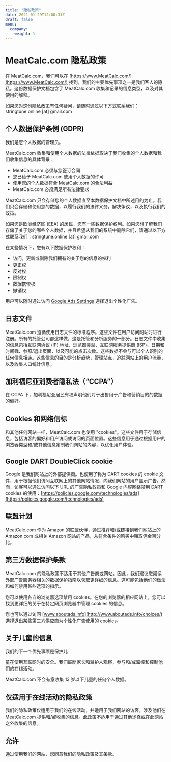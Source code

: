 ```yaml
---
title: "隐私政策"
date: 2021-01-29T12:00:31Z
draft: false
menu:
  company:
    weight: 1
---
```


# MeatCalc.com 隐私政策

在 MeatCalc.com，我们可以在 [https://www.MeatCalc.com/](https://www.MeatCalc.com/) 找到，我们的主要优先事项之一是我们客人的隐私。这份数据保护文档包含了 MeatCalc.com 收集和记录的信息类型，以及对其使用的解释。

如果您对这份隐私政策有任何疑问，请随时通过以下方式联系我们：stringtune.online [at] gmail.com

## 个人数据保护条例 (GDPR)

我们是您个人数据的管理员。

MeatCalc.com 收集和使用个人数据的法律依据取决于我们收集的个人数据和我们收集信息的具体背景：

- MeatCalc.com 必须与您签订合同
- 您已给予 MeatCalc.com 使用个人数据的许可
- 使用您的个人数据符合 MeatCalc.com 的合法利益
- MeatCalc.com 必须满足所有法律要求

MeatCalc.com 只会存储您的个人数据直至本数据保护文档中所述目的为止。我们只会存储和使用您的数据，以履行我们的法律义务，解决争议，以及执行我们的政策。

如果您是欧洲经济区 (EEA) 的居民，您有一些数据保护权利。如果您想了解我们存储了关于您的哪些个人数据，并且希望从我们的系统中删除它们，请通过以下方式联系我们：stringtune.online [at] gmail.com

在某些情况下，您有以下数据保护权利：

- 访问，更新或删除我们拥有的关于您的信息的权利
- 更正权
- 反对权
- 限制权
- 数据携带权
- 撤销权

用户可以随时通过访问 [Google Ads Settings](https://www.google.com/settings/ads) 选择退出个性化广告。

## 日志文件

MeatCalc.com 遵循使用日志文件的标准程序。这些文件在用户访问网站时进行注册。所有的托管公司都这样做，这是托管和分析服务的一部分。日志文件中收集的信息包括互联网协议 (IP) 地址、浏览器类型、互联网服务提供商 (ISP)、日期和时间戳、参照/退出页面，以及可能的点击次数。这些数据不会与可以个人识别的任何信息相连。这些信息的目的是分析趋势，管理站点，追踪网站上的用户流量，以及收集人口统计信息。

## 加利福尼亚消费者隐私法（“CCPA”）

在 CCPA 下，加利福尼亚居民有权声明他们对于出售用于广告和营销目的的数据的偏好。

## Cookies 和网络信标

和其他任何网站一样，MeatCalc.com 也使用 "cookies"。这些文件用于存储信息，包括访客的偏好和用户访问或访问的页面位置。这些信息用于通过根据用户的浏览器类型和/或其他信息定制我们网站的内容，以优化用户体验。

## Google DART DoubleClick cookie

Google 是我们网站上的外部提供商。也使用了称为 DART cookies 的 cookie 文件，用于根据他们访问互联网上的其他网站情况，向我们网站的用户显示广告。然而，访客可以通过访问以下 URL 的广告隐私政策和 Google 内容网络禁用 DART cookies 的使用：[https://policies.google.com/technologies/ads](https://policies.google.com/technologies/ads)

## 联盟计划

MeatCalc.com 作为 Amazon 的联盟伙伴，通过推荐和/或链接到我们网站上的 Amazon.com 或相关 Amazon 网站的产品，从符合条件的购买中赚取佣金百分比。

## 第三方数据保护条款

MeatCalc.com 的隐私政策不适用于其他广告商或网站。因此，我们建议您阅读外部广告服务器相关的数据保护指南以获取更详细的信息。这可能包括他们的做法和如何禁用某些选项的指示。

您可以使用各自的浏览器选项禁用 cookies。在您的浏览器的相应网站上，您可以找到更详细的关于在特定网页浏览器中管理 cookies 的信息。

您也可以通过访问 [www.aboutads.info](http://www.aboutads.info/choices/) 选择退出某些第三方供应商为个性化广告使用的 cookies。

## 关于儿童的信息

我们的下一个优先事项是保护儿

童在使用互联网时的安全。我们鼓励家长和监护人观察，参与和/或监控和控制他们的在线活动。

MeatCalc.com 不会有意收集 13 岁以下儿童的任何个人数据。

## 仅适用于在线活动的隐私政策

我们的隐私政策仅适用于我们的在线活动，并适用于我们网站的访客，涉及他们在 MeatCalc.com 提供和/或收集的信息。此政策不适用于通过其他途径或在此网站之外收集的信息。

## 允许

通过使用我们的网站，您同意我们的隐私政策及其条款。
